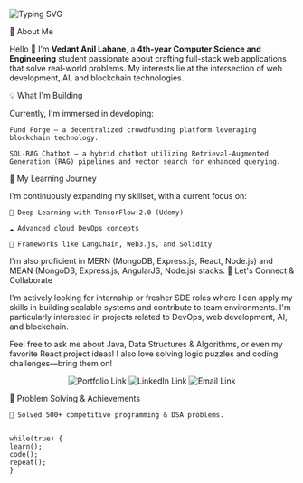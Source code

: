 <p align="start">
<img src="https://readme-typing-svg.demolab.com?font=Fira+Code&size=22&duration=3000&pause=1000&color=555555&center=true&width=500&lines=Hello.;I'm+Vedant+Lahane;A+passionate+developer;Always+building" alt="Typing SVG" />
</p>
🚀 About Me

<p align="left">
Hello 👋 I’m <strong>Vedant Anil Lahane</strong>, a <strong>4th-year Computer Science and Engineering</strong> student passionate about crafting full-stack web applications that solve real-world problems. My interests lie at the intersection of web development, AI, and blockchain technologies.
</p>
💡 What I'm Building

Currently, I'm immersed in developing:

    Fund Forge – a decentralized crowdfunding platform leveraging blockchain technology.

    SQL-RAG Chatbot – a hybrid chatbot utilizing Retrieval-Augmented Generation (RAG) pipelines and vector search for enhanced querying.

🌱 My Learning Journey

I'm continuously expanding my skillset, with a current focus on:

    🧠 Deep Learning with TensorFlow 2.0 (Udemy)

    ☁️ Advanced cloud DevOps concepts

    🧩 Frameworks like LangChain, Web3.js, and Solidity

I'm also proficient in MERN (MongoDB, Express.js, React, Node.js) and MEAN (MongoDB, Express.js, AngularJS, Node.js) stacks.
🤝 Let's Connect & Collaborate

I'm actively looking for internship or fresher SDE roles where I can apply my skills in building scalable systems and contribute to team environments. I'm particularly interested in projects related to DevOps, web development, AI, and blockchain.

Feel free to ask me about Java, Data Structures & Algorithms, or even my favorite React project ideas! I also love solving logic puzzles and coding challenges—bring them on!

<p align="center">
<a href="https://vedantlahane.vercel.app" style="text-decoration: none;">
<img src="https://img.shields.io/badge/My%20Portfolio-View-blueviolet?style=for-the-badge&logo=vercel&logoColor=white" alt="Portfolio Link" />
</a>
<a href="https://linkedin.com/in/vedant-lahane" style="text-decoration: none;">
<img src="https://img.shields.io/badge/LinkedIn-Connect-0A66C2?style=for-the-badge&logo=linkedin&logoColor=white" alt="LinkedIn Link" />
</a>
<a href="mailto:vedantanillahane@gmail.com" style="text-decoration: none;">
<img src="https://img.shields.io/badge/Email-Get%20in%20Touch-EA4335?style=for-the-badge&logo=gmail&logoColor=white" alt="Email Link" />
</a>
</p>
🧠 Problem Solving & Achievements

    🧮 Solved 500+ competitive programming & DSA problems.


<p align="center" style="color:#999;">
<pre>
<code style="font-size: 0.75rem;">
while(true) {
learn();
code();
repeat();
}
</code>
